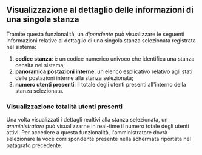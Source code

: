 ## Visualizzazione al dettaglio delle informazioni di una singola stanza
Tramite questa funzionalità, un *dipendente* può visualizzare le seguenti informazioni relative al dettaglio di una singola stanza selezionata registrata nel sistema:
1. **codice stanza**: è un codice numerico univoco che identifica una stanza censita nel sistema;
2. **panoramica postazioni interne**: un elenco esplicativo relativo agli stati delle postazioni interne alla stanza selezionata;
3. **numero utenti presenti**: il totale degli utenti presenti all'interno della stanza selezionata.


### Visualizzazione totalità utenti presenti
Una volta visualizzati i dettagli realtivi alla stanza selezionata, un *amministratore* può visualizzarne in real-time il numero totale degli utenti attivi. Per accedere a questa funzionalità, l'amministratore dovrà selezionare la voce corrispondente presente nella schermata riportata nel patagrafo precedente.
